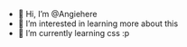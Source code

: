 - 👋 Hi, I’m @Angiehere
- 👀 I’m interested in learning more about this
- 🌱 I’m currently learning css :p

<!---
Angiehere/Angiehere is a ✨ special ✨ repository because its `README.md` (this file) appears on your GitHub profile.
You can click the Preview link to take a look at your changes.
--->
